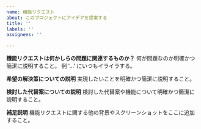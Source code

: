 ```yaml
---
name: 機能リクエスト
about: このプロジェクトにアイデアを提案する
title: ''
labels: ''
assignees: ''

---
```


**機能リクエストは何かしらの問題に関連するものか？**
何が問題なのか明確かつ簡潔に説明すること。 例 '...' にいつもイライラする。

**希望の解決策についての説明**
実現したいことを明確かつ簡潔に説明すること。

**検討した代替案についての説明**
検討した代替案や機能について明確かつ簡潔に説明すること。

**補足説明**
機能リクエストに関する他の背景やスクリーンショットをここに追加すること。
